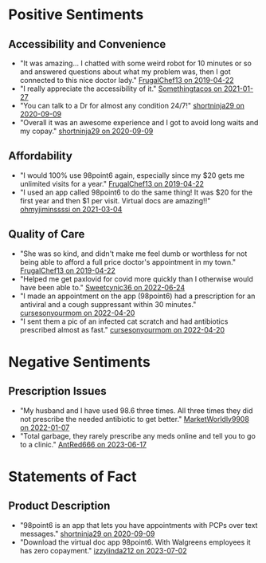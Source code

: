 # Positive Sentiments

## Accessibility and Convenience
- "It was amazing... I chatted with some weird robot for 10 minutes or so and answered questions about what my problem was, then I got connected to this nice doctor lady." [FrugalChef13 on 2019-04-22](https://www.reddit.com/r/povertyfinance/comments/bg7ip2/internet_medicine_is_awesome_98point6_was_so_so/)
- "I really appreciate the accessibility of it." [Somethingtacos on 2021-01-27](https://www.reddit.com/r/Chipotle/comments/l5bbt9/has_anyone_used_the_98point6_primary_care/gkwtoqb/)
- "You can talk to a Dr for almost any condition 24/7!" [shortninja29 on 2020-09-09](https://www.reddit.com/r/TTC_PCOS/comments/ipmklh/98point6_pcos_appointment_experience/)
- "Overall it was an awesome experience and I got to avoid long waits and my copay." [shortninja29 on 2020-09-09](https://www.reddit.com/r/TTC_PCOS/comments/ipmklh/98point6_pcos_appointment_experience/)

## Affordability
- "I would 100% use 98point6 again, especially since my $20 gets me unlimited visits for a year." [FrugalChef13 on 2019-04-22](https://www.reddit.com/r/povertyfinance/comments/bg7ip2/internet_medicine_is_awesome_98point6_was_so_so/)
- "I used an app called 98point6 to do the same thing! It was $20 for the first year and then $1 per visit. Virtual docs are amazing!!" [ohmyjiminssssi on 2021-03-04](https://www.reddit.com/r/tretinoin/comments/lx0zjb/didnt-have-to-walk-into-a-dermatologist-or-even-a/gpm4d2e/)

## Quality of Care
- "She was so kind, and didn't make me feel dumb or worthless for not being able to afford a full price doctor's appointment in my town." [FrugalChef13 on 2019-04-22](https://www.reddit.com/r/povertyfinance/comments/bg7ip2/internet_medicine_is_awesome_98point6_was_so_so/)
- "Helped me get paxlovid for covid more quickly than I otherwise would have been able to." [Sweetcynic36 on 2022-06-24](https://www.reddit.com/r/povertyfinance/comments/bg7ip2/internet_medicine_is_awesome_98point6_was_so_so/idl52u3/)
- "I made an appointment on the app (98point6) had a prescription for an antiviral and a cough suppressant within 30 minutes." [cursesonyourmom on 2022-04-20](https://www.reddit.com/r/Costco/comments/u7mkpr/most_underrated_costco_benefit/i5i3faa/)
- "I sent them a pic of an infected cat scratch and had antibiotics prescribed almost as fast." [cursesonyourmom on 2022-04-20](https://www.reddit.com/r/Costco/comments/u7mkpr/most_underrated_costco_benefit/i5i3faa/)

# Negative Sentiments

## Prescription Issues
- "My husband and I have used 98.6 three times. All three times they did not prescribe the needed antibiotic to get better." [MarketWorldly9908 on 2022-01-07](https://www.reddit.com/r/povertyfinance/comments/bg7ip2/internet_medicine_is_awesome_98point6_was_so_so/hrmpl3t/)
- "Total garbage, they rarely prescribe any meds online and tell you to go to a clinic." [AntRed666 on 2023-06-17](https://www.reddit.com/r/Chipotle/comments/l5bbt9/has_anyone_used_the_98point6_primary_care/joi8dqm/)

# Statements of Fact

## Product Description
- "98point6 is an app that lets you have appointments with PCPs over text messages." [shortninja29 on 2020-09-09](https://www.reddit.com/r/TTC_PCOS/comments/ipmklh/98point6_pcos_appointment_experience/)
- "Download the virtual doc app 98point6. With Walgreens employees it has zero copayment." [izzylinda212 on 2023-07-02](https://www.reddit.com/r/WalgreensStores/comments/14n48uy/virtual_doctor/jqdvqcx/)